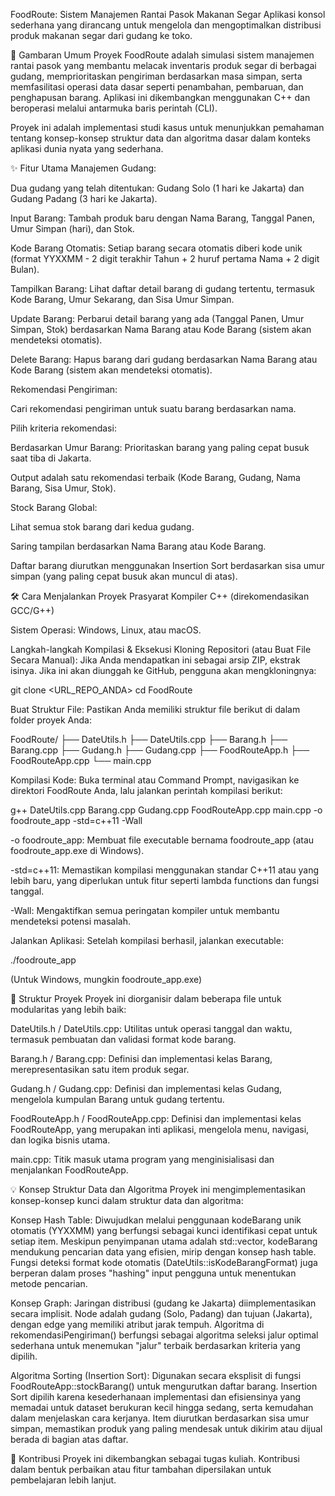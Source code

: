 FoodRoute: Sistem Manajemen Rantai Pasok Makanan Segar
Aplikasi konsol sederhana yang dirancang untuk mengelola dan mengoptimalkan distribusi produk makanan segar dari gudang ke toko.

🚀 Gambaran Umum Proyek
FoodRoute adalah simulasi sistem manajemen rantai pasok yang membantu melacak inventaris produk segar di berbagai gudang, memprioritaskan pengiriman berdasarkan masa simpan, serta memfasilitasi operasi data dasar seperti penambahan, pembaruan, dan penghapusan barang. Aplikasi ini dikembangkan menggunakan C++ dan beroperasi melalui antarmuka baris perintah (CLI).

Proyek ini adalah implementasi studi kasus untuk menunjukkan pemahaman tentang konsep-konsep struktur data dan algoritma dasar dalam konteks aplikasi dunia nyata yang sederhana.

✨ Fitur Utama
Manajemen Gudang:

Dua gudang yang telah ditentukan: Gudang Solo (1 hari ke Jakarta) dan Gudang Padang (3 hari ke Jakarta).

Input Barang: Tambah produk baru dengan Nama Barang, Tanggal Panen, Umur Simpan (hari), dan Stok.

Kode Barang Otomatis: Setiap barang secara otomatis diberi kode unik (format YYXXMM - 2 digit terakhir Tahun + 2 huruf pertama Nama + 2 digit Bulan).

Tampilkan Barang: Lihat daftar detail barang di gudang tertentu, termasuk Kode Barang, Umur Sekarang, dan Sisa Umur Simpan.

Update Barang: Perbarui detail barang yang ada (Tanggal Panen, Umur Simpan, Stok) berdasarkan Nama Barang atau Kode Barang (sistem akan mendeteksi otomatis).

Delete Barang: Hapus barang dari gudang berdasarkan Nama Barang atau Kode Barang (sistem akan mendeteksi otomatis).

Rekomendasi Pengiriman:

Cari rekomendasi pengiriman untuk suatu barang berdasarkan nama.

Pilih kriteria rekomendasi:

Berdasarkan Umur Barang: Prioritaskan barang yang paling cepat busuk saat tiba di Jakarta.

Output adalah satu rekomendasi terbaik (Kode Barang, Gudang, Nama Barang, Sisa Umur, Stok).

Stock Barang Global:

Lihat semua stok barang dari kedua gudang.

Saring tampilan berdasarkan Nama Barang atau Kode Barang.

Daftar barang diurutkan menggunakan Insertion Sort berdasarkan sisa umur simpan (yang paling cepat busuk akan muncul di atas).

🛠️ Cara Menjalankan Proyek
Prasyarat
Kompiler C++ (direkomendasikan GCC/G++)

Sistem Operasi: Windows, Linux, atau macOS.

Langkah-langkah Kompilasi & Eksekusi
Kloning Repositori (atau Buat File Secara Manual):
Jika Anda mendapatkan ini sebagai arsip ZIP, ekstrak isinya. Jika ini akan diunggah ke GitHub, pengguna akan mengkloningnya:

git clone <URL_REPO_ANDA>
cd FoodRoute

Buat Struktur File:
Pastikan Anda memiliki struktur file berikut di dalam folder proyek Anda:

FoodRoute/
├── DateUtils.h
├── DateUtils.cpp
├── Barang.h
├── Barang.cpp
├── Gudang.h
├── Gudang.cpp
├── FoodRouteApp.h
├── FoodRouteApp.cpp
└── main.cpp

Kompilasi Kode:
Buka terminal atau Command Prompt, navigasikan ke direktori FoodRoute Anda, lalu jalankan perintah kompilasi berikut:

g++ DateUtils.cpp Barang.cpp Gudang.cpp FoodRouteApp.cpp main.cpp -o foodroute_app -std=c++11 -Wall

-o foodroute_app: Membuat file executable bernama foodroute_app (atau foodroute_app.exe di Windows).

-std=c++11: Memastikan kompilasi menggunakan standar C++11 atau yang lebih baru, yang diperlukan untuk fitur seperti lambda functions dan fungsi tanggal.

-Wall: Mengaktifkan semua peringatan kompiler untuk membantu mendeteksi potensi masalah.

Jalankan Aplikasi:
Setelah kompilasi berhasil, jalankan executable:

./foodroute_app

(Untuk Windows, mungkin foodroute_app.exe)

📁 Struktur Proyek
Proyek ini diorganisir dalam beberapa file untuk modularitas yang lebih baik:

DateUtils.h / DateUtils.cpp: Utilitas untuk operasi tanggal dan waktu, termasuk pembuatan dan validasi format kode barang.

Barang.h / Barang.cpp: Definisi dan implementasi kelas Barang, merepresentasikan satu item produk segar.

Gudang.h / Gudang.cpp: Definisi dan implementasi kelas Gudang, mengelola kumpulan Barang untuk gudang tertentu.

FoodRouteApp.h / FoodRouteApp.cpp: Definisi dan implementasi kelas FoodRouteApp, yang merupakan inti aplikasi, mengelola menu, navigasi, dan logika bisnis utama.

main.cpp: Titik masuk utama program yang menginisialisasi dan menjalankan FoodRouteApp.

💡 Konsep Struktur Data dan Algoritma
Proyek ini mengimplementasikan konsep-konsep kunci dalam struktur data dan algoritma:

Konsep Hash Table: Diwujudkan melalui penggunaan kodeBarang unik otomatis (YYXXMM) yang berfungsi sebagai kunci identifikasi cepat untuk setiap item. Meskipun penyimpanan utama adalah std::vector, kodeBarang mendukung pencarian data yang efisien, mirip dengan konsep hash table. Fungsi deteksi format kode otomatis (DateUtils::isKodeBarangFormat) juga berperan dalam proses "hashing" input pengguna untuk menentukan metode pencarian.

Konsep Graph: Jaringan distribusi (gudang ke Jakarta) diimplementasikan secara implisit. Node adalah gudang (Solo, Padang) dan tujuan (Jakarta), dengan edge yang memiliki atribut jarak tempuh. Algoritma di rekomendasiPengiriman() berfungsi sebagai algoritma seleksi jalur optimal sederhana untuk menemukan "jalur" terbaik berdasarkan kriteria yang dipilih.

Algoritma Sorting (Insertion Sort): Digunakan secara eksplisit di fungsi FoodRouteApp::stockBarang() untuk mengurutkan daftar barang. Insertion Sort dipilih karena kesederhanaan implementasi dan efisiensinya yang memadai untuk dataset berukuran kecil hingga sedang, serta kemudahan dalam menjelaskan cara kerjanya. Item diurutkan berdasarkan sisa umur simpan, memastikan produk yang paling mendesak untuk dikirim atau dijual berada di bagian atas daftar.

🤝 Kontribusi
Proyek ini dikembangkan sebagai tugas kuliah. Kontribusi dalam bentuk perbaikan atau fitur tambahan dipersilakan untuk pembelajaran lebih lanjut.
